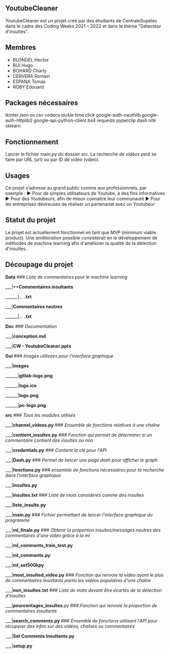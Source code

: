 ## YoutubeCleaner

YoutubeCleaner est un projet créé par des étudiants de CentraleSupélec dans le cadre des Coding Weeks 2021 – 2022 et dans le thème "Détecteur d'insultes".

## Membres

- BLONDEL Hector
- BUI Hugo
- BOHARD Charly
- CERVERA Romain
- ESPANA Tomas
- ROBY Edouard

## Packages nécessaires

tkinter
json
os
csv
codecs
pickle
time
click 
google-auth-oauthlib 
google-auth-httplib2 
google-api-python-client
bs4
requests
pyperclip
dash
nltk
sklearn

## Fonctionnement

Lancer le fichier main.py du dossier src.
La recherche de vidéos peut se faire par URL (url) ou par ID de vidéo (video).

## Usages

Ce projet s’adresse au grand public comme aux professionnels, par exemple :
► Pour de simples utilisateurs de Youtube, à des fins informatives
► Pour des Youtubeurs, afin de mieux connaître leur communauté
► Pour les entreprises désireuses de réaliser un partenariat avec un Youtubeur

## Statut du projet
Le projet est actuellement fonctionnel en tant que MVP (minimum viable product). Une amélioration possible consisterait en le développement de méthodes de machine learning afin d'améliorer la qualité de la détection d'insultes.

## Découpage du projet
**Data** ### _Liste de commentaires pour le machine learning_

___|****Commentaires insultants**

______|... **.txt**

___|**Commentaires neutres**

______|... **.txt**

**Doc** ###  _Documentation_

___|**conception.md**

___|**CW - YoutubeCleaner.pptx**

**Gui** ###        _Images utilisées pour l'interface graphique_

___|**images**

______|**gitlab-logo.png**

______|**logo.ico**

______|**logo.png**

______|**pc-logo.png**

**src**    ###    _Tous les modules utilisés_

___|**channel_videos.py**       ###   _Ensemble de fonctions relatives à une chaîne_

___|**contient_insultes.py**    ###   _Fonction qui permet de déterminer si un commentaire contient des insultes ou non_

___|**credentials.py**  ###   _Contient la clé pour l'API_

___|**Dash.py**   ###     _Permet de lancer une page dash pour afficher le graph_

___|**fonctions.py** ### _ensemble de fonctions nécessaires pour la recherche dans l'interface graphique_

___|**insultes.py**

___|**insultes.txt**       ###   _Liste de mots considérés comme des insultes_

___|**liste_insulte.py**

___|**main.py**  ###    _Fichier permettant de lancer l'interface graphique du programme_

___|**ml_finale.py** ###  _Obtenir la proportion insultes/messages neutres des commentaires d'une vidéo grâce à la ml_

___|**ml_comments_train_test.py**

___|**ml_comments.py**

___|**ml_set500kpy**

___|**most_insulted_video.py**   ###     _Fonction qui renvoie la vidéo ayant le plus de commentaires insultants parmi les vidéos populaires d'une chaîne_

___|**non_insultes.txt**     ###      _Liste de mots devant être écartés de la détection d'insultes_

___|**pourcentages_insultes**.py  ### _Fonction qui renvoie la proportion de commentaires insultants_

___|**search_comments.py**     ###    _Ensemble de fonctions utilisant l'API pour récuperer des infos sur des vidéos, chaînes ou commentaires_

___|**Set Comments Insultants.py**

___|**setup.py**
